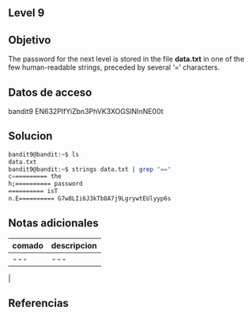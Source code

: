 ## Level 9

## Objetivo

The password for the next level is stored in the file **data.txt** in one of the few human-readable strings, preceded by several ‘=’ characters.
## Datos de acceso

bandit9
EN632PlfYiZbn3PhVK3XOGSlNInNE00t

## Solucion
``` bash
bandit9@bandit:~$ ls
data.txt
bandit9@bandit:~$ strings data.txt | grep "=="
c========== the
h;========== password
========== isT
n.E========== G7w8LIi6J3kTb8A7j9LgrywtEUlyyp6s

```

## Notas adicionales

| comado | descripcion |
|----------|-------------|
| ---| ---
|

## Referencias